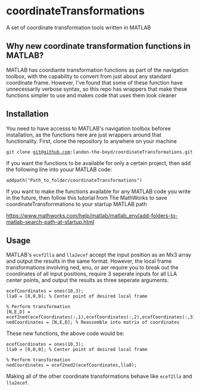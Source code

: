 # coordinateTransformations
A set of coordinate transformation tools written in MATLAB

## Why new coordinate transformation functions in MATLAB?
<p> MATLAB has coordiante transformation functions as part of the navigation toolbox, with the capability to convert from just about any standard coordinate frame. However, I've found that some of these function have unnecessarily verbose syntax, so this repo has wrappers that make these functions simpler to use and makes code that uses them look cleaner

## Installation

You need to have accesss to MATLAB's navigation toolbox beforee installation, as the functions here are just wrappers around that functionality. First, clone the repository to anywhere on your machine

<code>git clone git@github.com:landon-the-boyd/coordinateTransformations.git </code>

If you want the functions to be available for only a certain project, then add the following line into youur MATLAB code:

<code>addpath("Path_to_folder/coordinateTransformations")</code>

If you want to make the functions available for any MATLAB code you write in the future, then follow this tutorial from The MathWorks to save coordinateTransforrmations to your startup MATLAB path

https://www.mathworks.com/help/matlab/matlab_env/add-folders-to-matlab-search-path-at-startup.html

## Usage
MATLAB's <code>ecef2lla</code> and <code>lla2ecef</code> accept the input position as an Mx3 array and output the results in the same format. However, the local frame transformations involving ned, enu, or aer require you to break out the coordinates of all input positions, require 3 seperate inputs for all LLA center points, and output the results as three seperate arguments. 

```
ecefCoordinates = ones(10,3);
lla0 = [0,0,0]; % Center point of desired local frame

% Perform transformation
[N,E,D] = ecef2ned(ecefCoordinates(:,1),ecefCoordinates(:,2),ecefCoordinates(:,3),lla0(1),lla0(2),lla0(3),wgs84ellipsoid("meters"))
nedCoordinates = [N,E,D]; % Reassemble into matrix of coordinates
```

These new functions, the above code would be:

```
ecefCoordinates = ones(10,3);
lla0 = [0,0,0]; % Center point of desired local frame

% Perform transformation
nedCoordinates = ecef2ned2(ecefCoordinates,lla0);
```
Making all of the other coordinate transformations behave like <code>ecef2lla</code> and <code>lla2ecef</code>.
